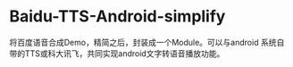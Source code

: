 # Baidu-TTS-Android-simplify
将百度语音合成Demo，精简之后，封装成一个Module。可以与android 系统自带的TTS或科大讯飞，共同实现android文字转语音播放功能。
